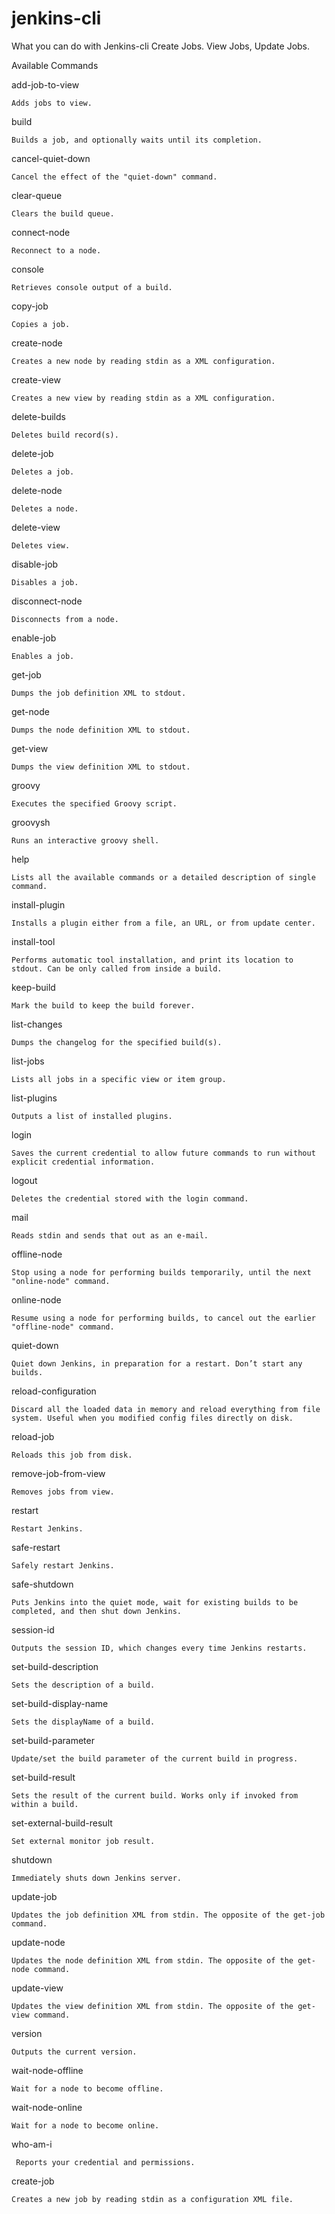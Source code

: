 jenkins-cli
===========
What you can do with Jenkins-cli
Create Jobs. View Jobs, Update Jobs.

Available Commands

add-job-to-view

	Adds jobs to view.
	
build

	Builds a job, and optionally waits until its completion.
	
cancel-quiet-down

	Cancel the effect of the "quiet-down" command.
	
clear-queue

	Clears the build queue.
	
connect-node

	Reconnect to a node.
	
console

	Retrieves console output of a build.

copy-job

	Copies a job.


create-node

	Creates a new node by reading stdin as a XML configuration.
	
create-view

	Creates a new view by reading stdin as a XML configuration.
	
delete-builds

	Deletes build record(s).
	
delete-job

	Deletes a job.
	
delete-node

	Deletes a node.
	
delete-view

	Deletes view.
	
disable-job

	Disables a job.
	
disconnect-node

	Disconnects from a node.
	
enable-job

	Enables a job.
	
get-job

	Dumps the job definition XML to stdout.
	
get-node

	Dumps the node definition XML to stdout.
	
get-view

	Dumps the view definition XML to stdout.
	
groovy

	Executes the specified Groovy script.
	
groovysh

	Runs an interactive groovy shell.
	
help

	Lists all the available commands or a detailed description of single command.
	
install-plugin

	Installs a plugin either from a file, an URL, or from update center.
	
install-tool

	Performs automatic tool installation, and print its location to stdout. Can be only called from inside a build.
	
keep-build

	Mark the build to keep the build forever.
	
list-changes

	Dumps the changelog for the specified build(s).
	
list-jobs

	Lists all jobs in a specific view or item group.
	
list-plugins

	Outputs a list of installed plugins.
	
login

	Saves the current credential to allow future commands to run without explicit credential information.
	
logout

	Deletes the credential stored with the login command.
	
mail

	Reads stdin and sends that out as an e-mail.
	
offline-node

	Stop using a node for performing builds temporarily, until the next "online-node" command.
	
online-node

	Resume using a node for performing builds, to cancel out the earlier "offline-node" command.
	
quiet-down

	Quiet down Jenkins, in preparation for a restart. Don’t start any builds.
	
reload-configuration

	Discard all the loaded data in memory and reload everything from file system. Useful when you modified config files directly on disk.
	
reload-job

	Reloads this job from disk.
	
remove-job-from-view

	Removes jobs from view.
	
restart

	Restart Jenkins.
	
safe-restart

	Safely restart Jenkins.
	
safe-shutdown

	Puts Jenkins into the quiet mode, wait for existing builds to be completed, and then shut down Jenkins.
	
session-id

	Outputs the session ID, which changes every time Jenkins restarts.
	
set-build-description

	Sets the description of a build.
	
set-build-display-name

	Sets the displayName of a build.
	
set-build-parameter

	Update/set the build parameter of the current build in progress.
	
set-build-result

	Sets the result of the current build. Works only if invoked from within a build.
	
set-external-build-result

	Set external monitor job result.
	
shutdown

	Immediately shuts down Jenkins server.
	
update-job

	Updates the job definition XML from stdin. The opposite of the get-job command.
	
update-node

	Updates the node definition XML from stdin. The opposite of the get-node command.
	
update-view

	Updates the view definition XML from stdin. The opposite of the get-view command.
	
version

	Outputs the current version.
	
wait-node-offline

	Wait for a node to become offline.
	
wait-node-online

	Wait for a node to become online.
	
who-am-i	

     Reports your credential and permissions.

create-job

	Creates a new job by reading stdin as a configuration XML file.

	


